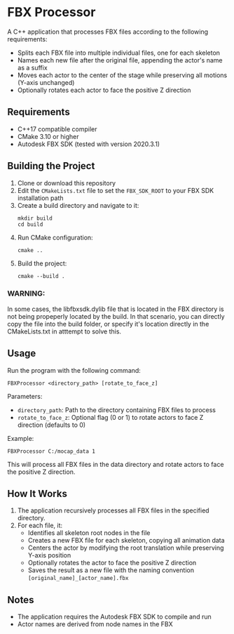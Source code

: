 # FBX Processor

A C++ application that processes FBX files according to the following requirements:
- Splits each FBX file into multiple individual files, one for each skeleton
- Names each new file after the original file, appending the actor's name as a suffix
- Moves each actor to the center of the stage while preserving all motions (Y-axis unchanged)
- Optionally rotates each actor to face the positive Z direction

## Requirements

- C++17 compatible compiler
- CMake 3.10 or higher
- Autodesk FBX SDK (tested with version 2020.3.1)

## Building the Project

1. Clone or download this repository
2. Edit the `CMakeLists.txt` file to set the `FBX_SDK_ROOT` to your FBX SDK installation path
3. Create a build directory and navigate to it:
   ```
   mkdir build
   cd build
   ```
4. Run CMake configuration:
   ```
   cmake ..
   ```
5. Build the project:
   ```
   cmake --build .
   ```
### WARNING: 
In some cases, the libfbxsdk.dylib file that is located in the FBX directory is not being propeperly located by the build. 
In that scenario, you can directly copy the file into the build folder, or specify it's location directly in the CMakeLists.txt in atttempt to solve this.

## Usage

Run the program with the following command:

```
FBXProcessor <directory_path> [rotate_to_face_z]
```

Parameters:
- `directory_path`: Path to the directory containing FBX files to process
- `rotate_to_face_z`: Optional flag (0 or 1) to rotate actors to face Z direction (defaults to 0)

Example:
```
FBXProcessor C:/mocap_data 1
```

This will process all FBX files in the data directory and rotate actors to face the positive Z direction.

## How It Works

1. The application recursively processes all FBX files in the specified directory.
2. For each file, it:
   - Identifies all skeleton root nodes in the file
   - Creates a new FBX file for each skeleton, copying all animation data
   - Centers the actor by modifying the root translation while preserving Y-axis position
   - Optionally rotates the actor to face the positive Z direction
   - Saves the result as a new file with the naming convention `[original_name]_[actor_name].fbx`

## Notes

- The application requires the Autodesk FBX SDK to compile and run
- Actor names are derived from node names in the FBX
